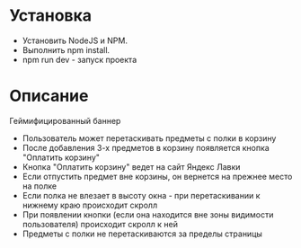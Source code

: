 # Установка
- Установить NodeJS и NPM.
- Выполнить npm install.
- npm run dev - запуск проекта

# Описание
Геймифицированный баннер
- Пользователь может перетаскивать предметы с полки в
корзину
- После добавления 3-х предметов в корзину появляется
кнопка  "Оплатить корзину"
- Кнопка  "Оплатить корзину" ведет на сайт Яндекс Лавки
- Если отпустить предмет вне корзины, он вернется на прежнее место на полке
- Если полка не влезает в высоту окна - при перетаскивании к нижнему краю происходит скролл
- При появлении кнопки (если она находится вне зоны видимости пользователя) происходит скролл к ней
- Предметы с полки не перетаскиваются за пределы страницы